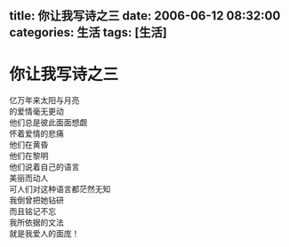 title: 你让我写诗之三
date: 2006-06-12 08:32:00
categories:  生活
tags: [生活]
---

# 你让我写诗之三
亿万年来太阳与月亮  
的爱情毫无更动  
他们总是彼此面面想觑  
怀着爱情的悲痛  
他们在黄昏  
他们在黎明  
他们说着自己的语言  
美丽而动人  
可人们对这种语言都茫然无知  
我倒曾把她钻研  
而且铭记不忘  
我所依据的文法  
就是我爱人的面庞！  
